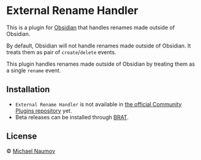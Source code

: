 # External Rename Handler

This is a plugin for [Obsidian](https://obsidian.md/) that handles renames made outside of Obsidian.

By default, Obsidian will not handle renames made outside of Obsidian. It treats them as pair of `create`/`delete` events.

This plugin handles renames made outside of Obsidian by treating them as a single `rename` event.

## Installation

- `External Rename Handler` is not available in [the official Community Plugins repository](https://obsidian.md/plugins) yet.
- Beta releases can be installed through [BRAT](https://github.com/TfTHacker/obsidian42-brat).

## License

© [Michael Naumov](https://github.com/mnaoumov/)
